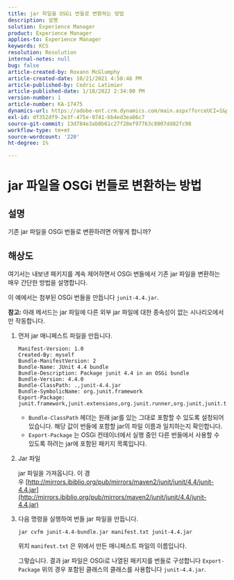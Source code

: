 ```yaml
---
title: jar 파일을 OSGi 번들로 변환하는 방법
description: 설명
solution: Experience Manager
product: Experience Manager
applies-to: Experience Manager
keywords: KCS
resolution: Resolution
internal-notes: null
bug: false
article-created-by: Roxann McGlumphy
article-created-date: 10/21/2021 4:58:46 PM
article-published-by: Cedric Latimier
article-published-date: 1/18/2022 2:34:00 PM
version-number: 1
article-number: KA-17475
dynamics-url: https://adobe-ent.crm.dynamics.com/main.aspx?forceUCI=1&pagetype=entityrecord&etn=knowledgearticle&id=94505726-9032-ec11-b6e5-000d3a5ba97a
exl-id: df352df9-2e3f-475e-9741-bb4ed3ea86c7
source-git-commit: 13d784e3ab8b61c27f28ef97763c8007dd82fc98
workflow-type: tm+mt
source-wordcount: '220'
ht-degree: 1%

---
```


# jar 파일을 OSGi 번들로 변환하는 방법

## 설명

기존 jar 파일을 OSGi 번들로 변환하려면 어떻게 합니까?

## 해상도

여기서는 내보낸 패키지를 계속 제어하면서 OSGi 번들에서 기존 jar 파일을 변환하는 매우 간단한 방법을 설명합니다.

이 예에서는 첨부된 OSGi 번들을 만듭니다 `junit-4.4.jar`.

**참고:** 아래 메서드는 jar 파일에 다른 외부 jar 파일에 대한 종속성이 없는 시나리오에서만 작동합니다.

1. 먼저 jar 매니페스트 파일을 만듭니다.

   ```
   Manifest-Version: 1.0
   Created-By: myself
   Bundle-ManifestVersion: 2
   Bundle-Name: JUnit 4.4 bundle
   Bundle-Description: Package junit 4.4 in an OSGi bundle
   Bundle-Version: 4.4.0
   Bundle-ClassPath: .,junit-4.4.jar
   Bundle-SymbolicName: org.junit.framework
   Export-Package: junit.framework,junit.extensions,org.junit.runner,org.junit,junit.textui
   ```

   - `Bundle-ClassPath` 헤더는 원래 jar를 있는 그대로 포함할 수 있도록 설정되어 있습니다. 해당 값이 번들에 포함할 jar의 파일 이름과 일치하는지 확인합니다.
   - `Export-Package` 는 OSGi 컨테이너에서 실행 중인 다른 번들에서 사용할 수 있도록 하려는 jar에 포함된 패키지 목록입니다.

1. Jar 파일

   jar 파일을 가져옵니다. 이 경우 [http://mirrors.ibiblio.org/pub/mirrors/maven2/junit/junit/4.4/junit-4.4.jar](http://mirrors.ibiblio.org/pub/mirrors/maven2/junit/junit/4.4/junit-4.4.jar)

1. 다음 명령을 실행하여 번들 jar 파일을 만듭니다.

   ```
   jar cvfm junit-4.4-bundle.jar manifest.txt junit-4.4.jar
   ```

   위치 `manifest.txt` 은 위에서 만든 매니페스트 파일의 이름입니다.

   그렇습니다. 결과 jar 파일은 OSGi로 나열된 패키지를 번들로 구성합니다 `Export-Package` 위의 경우 포함된 클래스의 클래스를 사용합니다 `junit-4.4.jar`.

